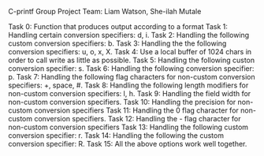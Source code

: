 C-printf Group Project
Team: Liam Watson, She-ilah Mutale

Task 0: Function that produces output according to a format
Task 1: Handling certain conversion specifiers: d, i.
Task 2: Handling the following custom conversion specifiers: b.
Task 3: Handling the the following conversion specifiers: u, o, x, X.
Task 4: Use a local buffer of 1024 chars in order to call write as little as possible.
Task 5: Handling the following custon conversion specifier: s.
Task 6: Handling the following conversion specifier: p.
Task 7: Handling the following flag characters for non-custom conversion specifiers: +, space, #.
Task 8: Handling the following length modifiers for non-custom conversion specifiers: l, h.
Task 9: Handling the field width for non-custom conversion specifiers.
Task 10: Handling the precision for non-custom conversion specifiers
Task 11: Handling the 0 flag character for non-custom conversion specifiers.
Task 12: Handling the - flag character for non-custom conversion specifiers
Task 13: Handling the following custom conversion specifier: r.
Task 14: Handling the following the custom conversion specifier: R.
Task 15: All the above options work well together.
